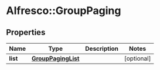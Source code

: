 # Alfresco::GroupPaging

## Properties
Name | Type | Description | Notes
------------ | ------------- | ------------- | -------------
**list** | [**GroupPagingList**](GroupPagingList.md) |  | [optional] 


